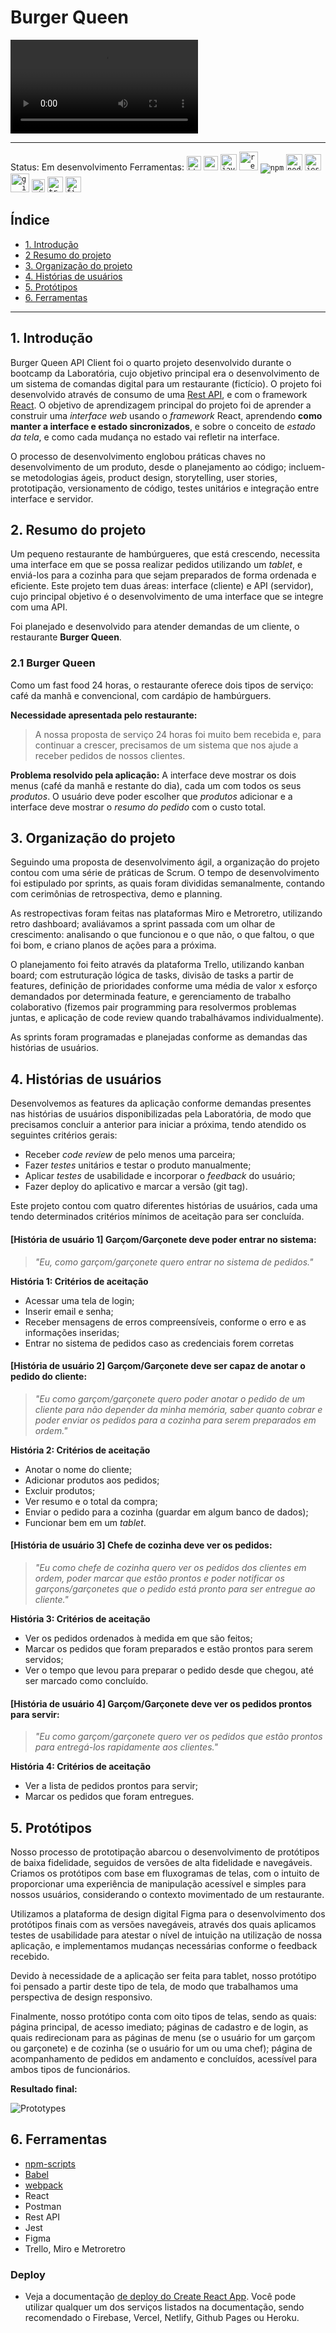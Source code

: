 # Burger Queen

![logo-readme](./src/Assets/readme/logo-readme.mp4)

***
Status: Em desenvolvimento
Ferramentas: 
<code><img alt="html5" height="23" src="https://camo.githubusercontent.com/0c3a16a22ae058cfe38a06dc9ea16404cf006409262f547c9ccfa3ec8b30f71e/68747470733a2f2f696d672e736869656c64732e696f2f62616467652f2d48544d4c352d4533344632363f7374796c653d666c61742d737175617265266c6f676f3d68746d6c35266c6f676f436f6c6f723d7768697465"></code>
<code><img alt="css3" height="23" src="https://camo.githubusercontent.com/2435c2a64789b8a71c701a1a593b4a6e6869789bfb0626e515dc2a6b6dffa6c5/68747470733a2f2f696d672e736869656c64732e696f2f62616467652f2d435353332d3135373242363f7374796c653d666c61742d737175617265266c6f676f3d63737333"></code>
<code><img alt="javascript" height="26" src="https://raw.githubusercontent.com/github/explore/80688e429a7d4ef2fca1e82350fe8e3517d3494d/topics/javascript/javascript.png"></code>
<code><img alt="react" height="30" src="https://raw.githubusercontent.com/github/explore/80688e429a7d4ef2fca1e82350fe8e3517d3494d/topics/react/react.png"></code>
<code><img alt="npm" src="https://img.shields.io/badge/-NPM-CB3837?style=flat-square&logo=npm&logoColor=white"></code>
<code><img alt="nodejs" height="26" src="https://raw.githubusercontent.com/github/explore/80688e429a7d4ef2fca1e82350fe8e3517d3494d/topics/nodejs/nodejs.png"></code>
<code><img alt="jest" height="26" src="https://seeklogo.com/images/J/jest-logo-F9901EBBF7-seeklogo.com.png"></code>
<code><img alt="git" height="30" src="https://raw.githubusercontent.com/github/explore/80688e429a7d4ef2fca1e82350fe8e3517d3494d/topics/git/git.png"></code>
<code><img alt="github" height="21" src="https://camo.githubusercontent.com/85dc47a56a4e73ae7b6e64b3b4416785497e74219ae179ae8faaaca10d5a78d9/68747470733a2f2f696d672e736869656c64732e696f2f62616467652f2d4769744875622d3138313731373f7374796c653d666c61742d737175617265266c6f676f3d676974687562"></code>
<code><img alt="trello" height="25" src="https://cdn.worldvectorlogo.com/logos/trello.svg"></code>
<code><img alt="figma" height="25" src="https://upload.wikimedia.org/wikipedia/commons/3/33/Figma-logo.svg"></code>

## Índice

* [1. Introdução](#1-introdução)
* [2 Resumo do projeto](#2-resumo-do-projeto)
* [3. Organização do projeto](#3-organização-do-projeto)
* [4. Histórias de usuários](#4-histórias-de-usuários)
* [5. Protótipos](#5-protótipos)
* [6. Ferramentas](#6-ferramentas)

***

## 1. Introdução
Burger Queen API Client foi o quarto projeto desenvolvido durante o bootcamp da Laboratória, cujo objetivo principal era o desenvolvimento de um sistema de comandas digital para um restaurante (fictício).
O projeto foi desenvolvido através de consumo de uma [Rest API](https://lab-api-bq.onrender.com/api-docs/), e com o framework [React](https://reactjs.org/). 
O objetivo de aprendizagem principal do projeto foi de aprender a construir uma _interface web_ usando o
_framework_ React, aprendendo **como manter a interface e estado sincronizados**, e sobre o conceito de _estado da tela_, e como cada mudança no estado vai refletir na interface.

O processo de desenvolvimento englobou práticas chaves no desenvolvimento de um produto, desde o planejamento ao código; incluem-se metodologias ágeis, product design, storytelling, user stories, prototipação, versionamento de código, testes unitários e integração entre interface e servidor.  


## 2. Resumo do projeto
Um pequeno restaurante de hambúrgueres, que está crescendo, necessita uma
interface em que se possa realizar pedidos utilizando um _tablet_, e enviá-los
para a cozinha para que sejam preparados de forma ordenada e eficiente. Este projeto tem duas áreas: interface (cliente) e API (servidor), cujo principal objetivo é o desenvolvimento de uma interface que se integre com uma API.

Foi planejado e desenvolvido para atender demandas de um cliente, o restaurante **Burger Queen**. 

### 2.1 Burger Queen
Como um fast food 24 horas, o restaurante oferece dois tipos de serviço: café da manhã e convencional, com cardápio de hambúrguers. 

**Necessidade apresentada pelo restaurante:** 
>A nossa proposta de serviço 24 horas foi muito bem recebida e, para continuar a
>crescer, precisamos de um sistema que nos ajude a receber pedidos de nossos
>clientes.

**Problema resolvido pela aplicação:**
A interface deve mostrar os dois menus (café da manhã e restante do dia), cada
um com todos os seus _produtos_. O usuário deve poder escolher que _produtos_
adicionar e a interface deve mostrar o _resumo do pedido_ com o custo total.


## 3. Organização do projeto
Seguindo uma proposta de desenvolvimento ágil, a organização do projeto contou com uma série de práticas de Scrum. 
O tempo de desenvolvimento foi estipulado por sprints, as quais foram divididas semanalmente, contando com cerimônias de retrospectiva, demo e planning. 

As restropectivas foram feitas nas plataformas Miro e Metroretro, utilizando retro dashboard; avaliávamos a sprint passada com um olhar de crescimento: analisando o que funcionou e o que não, o que faltou, o que foi bom, e criano planos de ações para a próxima. 

O planejamento foi feito através da plataforma Trello, utilizando kanban board; com estruturação lógica de tasks, divisão de tasks a partir de features, definição de prioridades conforme uma média de valor x esforço demandados por determinada feature, e gerenciamento de trabalho colaborativo (fizemos pair programming para resolvermos problemas juntas, e aplicação de code review quando trabalhávamos individualmente).

As sprints foram programadas e planejadas conforme as demandas das histórias de usuários.


## 4. Histórias de usuários
Desenvolvemos as features da aplicação conforme demandas presentes nas histórias de usuários disponibilizadas pela Laboratória, de modo que precisamos concluir a anterior para iniciar a próxima, tendo atendido os seguintes critérios gerais:

* Receber _code review_ de pelo menos uma parceira;
* Fazer _testes_ unitários e testar o produto manualmente;
* Aplicar _testes_ de usabilidade e incorporar o _feedback_ do usuário;
* Fazer deploy do aplicativo e marcar a versão (git tag).

Este projeto contou com quatro diferentes histórias de usuários, cada uma tendo determinados critérios mínimos de aceitação para ser concluída.

#### [História de usuário 1] Garçom/Garçonete deve poder entrar no sistema:

>*"Eu, como garçom/garçonete quero entrar no sistema de pedidos."*

**História 1: Critérios de aceitação**

* Acessar uma tela de login;
* Inserir email e senha;
* Receber mensagens de erros compreensíveis, conforme o erro e as informações inseridas;
* Entrar no sistema de pedidos caso as credenciais forem corretas

#### [História de usuário 2] Garçom/Garçonete deve ser capaz de anotar o pedido do cliente:

>*"Eu como garçom/garçonete quero poder anotar o pedido de um cliente para não*
>*depender da minha memória, saber quanto cobrar e poder enviar os pedidos para a*
>*cozinha para serem preparados em ordem."*

**História 2: Critérios de aceitação**

* Anotar o nome do cliente;
* Adicionar produtos aos pedidos;
* Excluir produtos;
* Ver resumo e o total da compra;
* Enviar o pedido para a cozinha (guardar em algum banco de dados);
* Funcionar bem em um _tablet_.

#### [História de usuário 3] Chefe de cozinha deve ver os pedidos:

>*"Eu como chefe de cozinha quero ver os pedidos dos clientes em ordem, poder*
>*marcar que estão prontos e poder notificar os garçons/garçonetes que o pedido*
>*está pronto para ser entregue ao cliente."*

**História 3: Critérios de aceitação**

* Ver os pedidos ordenados à medida em que são feitos;
* Marcar os pedidos que foram preparados e estão prontos para serem servidos;
* Ver o tempo que levou para preparar o pedido desde que chegou, até ser marcado como concluído.

#### [História de usuário 4] Garçom/Garçonete deve ver os pedidos prontos para servir:

>*"Eu como garçom/garçonete quero ver os pedidos que estão prontos para entregá-los*
>*rapidamente aos clientes."*

**História 4: Critérios de aceitação**

* Ver a lista de pedidos prontos para servir;
* Marcar os pedidos que foram entregues.


## 5. Protótipos
Nosso processo de prototipação abarcou o desenvolvimento de protótipos de baixa fidelidade, seguidos de versões de alta fidelidade e navegáveis. Criamos os protótipos com base em fluxogramas de telas, com o intuito de proporcionar uma experiência de manipulação acessível e simples para nossos usuários, considerando o contexto movimentado de um restaurante. 

Utilizamos a plataforma de design digital Figma para o desenvolvimento dos protótipos finais com as versões navegáveis, através dos quais aplicamos testes de usabilidade para atestar o nível de intuição na utilização de nossa aplicação, e implementamos mudanças necessárias conforme o feedback recebido.

Devido à necessidade de a aplicação ser feita para tablet, nosso protótipo foi pensado a partir deste tipo de tela, de modo que trabalhamos uma perspectiva de design responsivo. 

Finalmente, nosso protótipo conta com oito tipos de telas, sendo as quais: página principal, de acesso imediato; páginas de cadastro e de login, as quais redirecionam para as páginas de menu (se o usuário for um garçom ou garçonete) e de cozinha (se o usuário for um ou uma chef); página de acompanhamento de pedidos em andamento e concluídos, acessível para ambos tipos de funcionários. 

**Resultado final:**

![Prototypes](./src/Assets/readme/prototypes.png)


## 6. Ferramentas
* [npm-scripts](https://docs.npmjs.com/misc/scripts)
* [Babel](https://babeljs.io/)
* [webpack](https://webpack.js.org/)
* React
* Postman
* Rest API
* Jest
* Figma
* Trello, Miro e Metroretro

### Deploy

* Veja a documentação [de deploy do Create React App](https://create-react-app.dev/docs/deployment).
Você pode utilizar qualquer um dos serviços listados na documentação,
sendo recomendado o Firebase, Vercel, Netlify, Github Pages ou Heroku.

